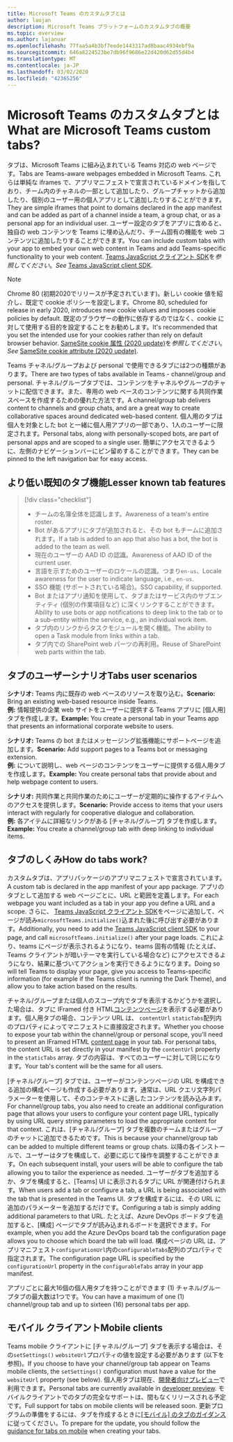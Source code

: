 ```yaml
---
title: Microsoft Teams のカスタムタブとは
author: laujan
description: Microsoft Teams プラットフォームのカスタムタブの概要
ms.topic: overview
ms.author: lajanuar
ms.openlocfilehash: 77faa5a4b3bf7eede1443317ad8baac4934ebf9a
ms.sourcegitcommit: 646a8224523be7db96f9686e22d420d62d55d4b4
ms.translationtype: MT
ms.contentlocale: ja-JP
ms.lasthandoff: 03/02/2020
ms.locfileid: "42365256"
---
```

# <a name="what-are-microsoft-teams-custom-tabs"></a><span data-ttu-id="0b9e1-103">Microsoft Teams のカスタムタブとは</span><span class="sxs-lookup"><span data-stu-id="0b9e1-103">What are Microsoft Teams custom tabs?</span></span>

<span data-ttu-id="0b9e1-104">タブは、Microsoft Teams に組み込まれている Teams 対応の web ページです。</span><span class="sxs-lookup"><span data-stu-id="0b9e1-104">Tabs are Teams-aware webpages embedded in Microsoft Teams.</span></span> <span data-ttu-id="0b9e1-105">これらは単純な iframes で、アプリマニフェストで宣言されているドメインを指しており、チーム内のチャネルの一部として追加したり、グループチャットから追加したり、個別のユーザー用の個人アプリとして追加したりすることができます。</span><span class="sxs-lookup"><span data-stu-id="0b9e1-105">They are simple iframes that point to domains declared in the app manifest and can be added as part of a channel inside a team, a group chat, or as a personal app for an individual user.</span></span> <span data-ttu-id="0b9e1-106">ユーザー設定のタブをアプリに含めると、独自の web コンテンツを Teams に埋め込んだり、チーム固有の機能を web コンテンツに追加したりすることができます。</span><span class="sxs-lookup"><span data-stu-id="0b9e1-106">You can include custom tabs with your app to embed your own web content in Teams and add Teams-specific functionality to your web content.</span></span> <span data-ttu-id="0b9e1-107">[Teams JavaScript クライアント SDK](/javascript/api/overview/msteams-client)を*参照してください*。</span><span class="sxs-lookup"><span data-stu-id="0b9e1-107">*See* [Teams JavaScript client SDK](/javascript/api/overview/msteams-client).</span></span>

> [!NOTE]
> <span data-ttu-id="0b9e1-108">Chrome 80 (初期2020でリリースが予定されています)。新しい cookie 値を紹介し、既定で cookie ポリシーを設定します。</span><span class="sxs-lookup"><span data-stu-id="0b9e1-108">Chrome 80, scheduled for release in early 2020, introduces new cookie values and imposes cookie policies by default.</span></span> <span data-ttu-id="0b9e1-109">既定のブラウザーの動作に依存するのではなく、cookie に対して使用する目的を設定することをお勧めします。</span><span class="sxs-lookup"><span data-stu-id="0b9e1-109">It's recommended that you set the intended use for your cookies rather than rely on default browser behavior.</span></span> <span data-ttu-id="0b9e1-110">[SameSite cookie 属性 (2020 update)](../resources/samesite-cookie-update.md)を*参照してください*。</span><span class="sxs-lookup"><span data-stu-id="0b9e1-110">*See* [SameSite cookie attribute (2020 update)](../resources/samesite-cookie-update.md).</span></span>

<span data-ttu-id="0b9e1-111">Teams チャネル/グループおよび personal で使用できるタブには2つの種類があります。</span><span class="sxs-lookup"><span data-stu-id="0b9e1-111">There are two types of tabs available in Teams - channel/group and personal.</span></span> <span data-ttu-id="0b9e1-112">チャネル/グループタブでは、コンテンツをチャネルやグループのチャットに配信できます。また、専用の web ベースのコンテンツに関する共同作業スペースを作成するための優れた方法です。</span><span class="sxs-lookup"><span data-stu-id="0b9e1-112">A channel/group tab delivers content to channels and group chats, and are a great way to create collaborative spaces around dedicated web-based content.</span></span> <span data-ttu-id="0b9e1-113">個人用のタブは個人を対象とした bot と一緒に個人用アプリの一部であり、1人のユーザーに限定されます。</span><span class="sxs-lookup"><span data-stu-id="0b9e1-113">Personal tabs, along with personally-scoped bots, are part of personal apps and are scoped to a single user.</span></span> <span data-ttu-id="0b9e1-114">簡単にアクセスできるように、左側のナビゲーションバーにピン留めすることができます。</span><span class="sxs-lookup"><span data-stu-id="0b9e1-114">They can be pinned to the left navigation bar for easy access.</span></span>

## <a name="lesser-known-tab-features"></a><span data-ttu-id="0b9e1-115">より低い既知のタブ機能</span><span class="sxs-lookup"><span data-stu-id="0b9e1-115">Lesser known tab features</span></span>

> [!div class="checklist"]
>
> * <span data-ttu-id="0b9e1-116">チームの名簿全体を認識します。</span><span class="sxs-lookup"><span data-stu-id="0b9e1-116">Awareness of a team's  entire roster.</span></span>
> * <span data-ttu-id="0b9e1-117">Bot があるアプリにタブが追加されると、その bot もチームに追加されます。</span><span class="sxs-lookup"><span data-stu-id="0b9e1-117">If a tab is added to an app that also has a bot, the bot is added to the team as well.</span></span>
> * <span data-ttu-id="0b9e1-118">現在のユーザーの AAD ID の認識。</span><span class="sxs-lookup"><span data-stu-id="0b9e1-118">Awareness of AAD ID of the current user.</span></span>
> * <span data-ttu-id="0b9e1-119">言語を示すためのユーザーのロケールの認識。つまり`en-us`、</span><span class="sxs-lookup"><span data-stu-id="0b9e1-119">Locale awareness for the user to indicate language, i.e., `en-us`.</span></span> 
> * <span data-ttu-id="0b9e1-120">SSO 機能 (サポートされている場合)。</span><span class="sxs-lookup"><span data-stu-id="0b9e1-120">SSO capability, if supported.</span></span>
> * <span data-ttu-id="0b9e1-121">Bot またはアプリ通知を使用して、タブまたはサービス内のサブエンティティ (個別の作業項目など) に深くリンクすることができます。</span><span class="sxs-lookup"><span data-stu-id="0b9e1-121">Ability to use bots or app notifications to deep link to the tab or to a sub-entity within the service, e.g., an individual work item.</span></span>
> * <span data-ttu-id="0b9e1-122">タブ内のリンクからタスクモジュールを開く機能。</span><span class="sxs-lookup"><span data-stu-id="0b9e1-122">The ability to open a Task module from links within a tab.</span></span>
> * <span data-ttu-id="0b9e1-123">タブ内での SharePoint web パーツの再利用。</span><span class="sxs-lookup"><span data-stu-id="0b9e1-123">Reuse of SharePoint web parts within the tab.</span></span>

## <a name="tabs-user-scenarios"></a><span data-ttu-id="0b9e1-124">タブのユーザーシナリオ</span><span class="sxs-lookup"><span data-stu-id="0b9e1-124">Tabs user scenarios</span></span>

<span data-ttu-id="0b9e1-125">**シナリオ:** Teams 内に既存の web ベースのリソースを取り込む。</span><span class="sxs-lookup"><span data-stu-id="0b9e1-125">**Scenario:** Bring an existing web-based resource inside Teams.</span></span> \
<span data-ttu-id="0b9e1-126">**例:** 情報提供の企業 web サイトをユーザーに提供する Teams アプリに [個人用] タブを作成します。</span><span class="sxs-lookup"><span data-stu-id="0b9e1-126">**Example:** You create a personal tab in your Teams app that presents an informational corporate website to users.</span></span>

<span data-ttu-id="0b9e1-127">**シナリオ:** Teams の bot またはメッセージング拡張機能にサポートページを追加します。</span><span class="sxs-lookup"><span data-stu-id="0b9e1-127">**Scenario:** Add support pages to a Teams bot or messaging extension.</span></span> \
<span data-ttu-id="0b9e1-128">**例:** について説明し、web ページのコンテンツをユーザーに提供する個人用タブを作成します。</span><span class="sxs-lookup"><span data-stu-id="0b9e1-128">**Example:** You create personal tabs that provide about and help webpage content to users.</span></span>

<span data-ttu-id="0b9e1-129">**シナリオ:** 共同作業と共同作業のためにユーザーが定期的に操作するアイテムへのアクセスを提供します。</span><span class="sxs-lookup"><span data-stu-id="0b9e1-129">**Scenario:** Provide access to items that your users interact with regularly for cooperative dialogue and collaboration.</span></span> \
<span data-ttu-id="0b9e1-130">**例:** 各アイテムに詳細なリンクがある [チャネル/グループ] タブを作成します。</span><span class="sxs-lookup"><span data-stu-id="0b9e1-130">**Example:** You create a channel/group tab with deep linking to individual items.</span></span>

## <a name="how-do-tabs-work"></a><span data-ttu-id="0b9e1-131">タブのしくみ</span><span class="sxs-lookup"><span data-stu-id="0b9e1-131">How do tabs work?</span></span>

<span data-ttu-id="0b9e1-132">カスタムタブは、アプリパッケージのアプリマニフェストで宣言されています。</span><span class="sxs-lookup"><span data-stu-id="0b9e1-132">A custom tab is declared in the app manifest of your app package.</span></span> <span data-ttu-id="0b9e1-133">アプリのタブとして追加する web ページごとに、URL と範囲を定義します。</span><span class="sxs-lookup"><span data-stu-id="0b9e1-133">For each webpage you want included as a tab in your app you define a URL and a scope.</span></span> <span data-ttu-id="0b9e1-134">さらに、 [Teams JavaScript クライアント SDK](/javascript/api/overview/msteams-client)をページに追加して、ページが読み`microsoftTeams.initialize()`込まれた後に呼び出す必要があります。</span><span class="sxs-lookup"><span data-stu-id="0b9e1-134">Additionally, you need to add the [Teams JavaScript client SDK](/javascript/api/overview/msteams-client) to your page, and call `microsoftTeams.initialize()` after your page loads.</span></span> <span data-ttu-id="0b9e1-135">これにより、teams にページが表示されるようになり、teams 固有の情報 (たとえば、Teams クライアントが暗いテーマを実行している場合など) にアクセスできるようになり、結果に基づいてアクションを実行できるようになります。</span><span class="sxs-lookup"><span data-stu-id="0b9e1-135">Doing so will tell Teams to display your page, give you access to Teams-specific information (for example if the Teams client is running the Dark Theme), and allow you to take action based on the results.</span></span>

<span data-ttu-id="0b9e1-136">チャネル/グループまたは個人のスコープ内でタブを表示するかどうかを選択した場合は、タブに IFramed 付き HTML[コンテンツページ](~/tabs/how-to/create-tab-pages/content-page.md)を表示する必要があります。個人用タブの場合、コンテンツ URL は、 `contentUrl` `staticTabs`配列内のプロパティによってマニフェストに直接設定されます。</span><span class="sxs-lookup"><span data-stu-id="0b9e1-136">Whether you choose to expose your tab within the channel/group or personal scope, you'll need to present an IFramed HTML [content page](~/tabs/how-to/create-tab-pages/content-page.md) in your tab. For personal tabs, the content URL is set directly in your manifest by the `contentUrl` property in the `staticTabs` array.</span></span> <span data-ttu-id="0b9e1-137">タブの内容は、すべてのユーザーに対して同じになります。</span><span class="sxs-lookup"><span data-stu-id="0b9e1-137">Your tab's content will be the same for all users.</span></span>

<span data-ttu-id="0b9e1-138">[チャネル/グループ] タブでは、ユーザーがコンテンツページの URL を構成できる追加の構成ページも作成する必要があります。通常は、URL クエリ文字列パラメーターを使用して、そのコンテキストに適したコンテンツを読み込みます。</span><span class="sxs-lookup"><span data-stu-id="0b9e1-138">For channel/group tabs, you also need to create an additional configuration page that allows your users to configure your content page URL, typically by using URL query string parameters to load the appropriate content for that context.</span></span> <span data-ttu-id="0b9e1-139">これは、[チャネル/グループ] タブを複数のチームまたはグループのチャットに追加できるためです。</span><span class="sxs-lookup"><span data-stu-id="0b9e1-139">This is because your channel/group tab can be added to multiple different teams or group chats.</span></span> <span data-ttu-id="0b9e1-140">以降の各インストールで、ユーザーはタブを構成して、必要に応じて操作を調整することができます。</span><span class="sxs-lookup"><span data-stu-id="0b9e1-140">On each subsequent install, your users will be able to configure the tab allowing you to tailor the experience as needed.</span></span> <span data-ttu-id="0b9e1-141">ユーザーがタブを追加するか、タブを構成すると、[Teams] UI に表示されるタブに URL が関連付けられます。</span><span class="sxs-lookup"><span data-stu-id="0b9e1-141">When users add a tab or configure a tab, a URL is being associated with the tab that is presented in the Teams UI.</span></span> <span data-ttu-id="0b9e1-142">タブを構成するには、その URL に追加のパラメーターを追加するだけです。</span><span class="sxs-lookup"><span data-stu-id="0b9e1-142">Configuring a tab is simply adding additional parameters to that URL.</span></span> <span data-ttu-id="0b9e1-143">たとえば、Azure DevOps ボードタブを追加すると、[構成] ページでタブが読み込まれるボードを選択できます。</span><span class="sxs-lookup"><span data-stu-id="0b9e1-143">For example, when you add the Azure DevOps board tab the configuration page allows you to choose which board the tab will load.</span></span> <span data-ttu-id="0b9e1-144">構成ページの URL は、アプリマニフェスト`configurationUrl`内の`configurableTabs`配列のプロパティで指定されます。</span><span class="sxs-lookup"><span data-stu-id="0b9e1-144">The configuration page URL is specified by the  `configurationUrl` property in the `configurableTabs` array in your app manifest.</span></span>

<span data-ttu-id="0b9e1-145">アプリごとに最大16個の個人用タブを持つことができます (1) チャネル/グループタブの最大数は1つです。</span><span class="sxs-lookup"><span data-stu-id="0b9e1-145">You can have a maximum of one (1) channel/group tab and up to sixteen (16) personal tabs per app.</span></span>

## <a name="mobile-clients"></a><span data-ttu-id="0b9e1-146">モバイル クライアント</span><span class="sxs-lookup"><span data-stu-id="0b9e1-146">Mobile clients</span></span>

<span data-ttu-id="0b9e1-147">Teams mobile クライアントに [チャネル/グループ] タブを表示する場合は、その`setSettings()` `websiteUrl`プロパティの値を設定する必要があります (以下を参照)。</span><span class="sxs-lookup"><span data-stu-id="0b9e1-147">If you choose to have your channel/group tab appear on Teams mobile clients, the `setSettings()` configuration must have a value for the `websiteUrl` property (see below).</span></span> <span data-ttu-id="0b9e1-148">個人用タブは現在、[開発者向けプレビュー](~/resources/dev-preview/developer-preview-intro.md)で利用できます。</span><span class="sxs-lookup"><span data-stu-id="0b9e1-148">Personal tabs are currently available in [developer preview](~/resources/dev-preview/developer-preview-intro.md).</span></span> <span data-ttu-id="0b9e1-149">モバイルクライアントでのタブの完全なサポートは、間もなくリリースされる予定です。</span><span class="sxs-lookup"><span data-stu-id="0b9e1-149">Full support for tabs on mobile clients will be released soon.</span></span> <span data-ttu-id="0b9e1-150">更新プログラムの準備をするには、タブを作成するときに[[モバイル] のタブのガイダンス](~/tabs/design/tabs-mobile.md)に従ってください。</span><span class="sxs-lookup"><span data-stu-id="0b9e1-150">To prepare for the update, you should follow the [guidance for tabs on mobile](~/tabs/design/tabs-mobile.md) when creating your tabs.</span></span>
